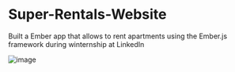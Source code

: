 # Super-Rentals-Website

Built a Ember app that allows to rent apartments using the Ember.js framework during winternship at LinkedIn

![image](https://user-images.githubusercontent.com/62675121/134826130-37a39d83-13ea-48c9-9c0d-765d27ee18e0.png)


